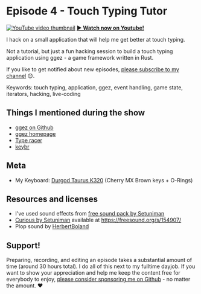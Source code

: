 # Episode 4 - Touch Typing Tutor

[![YouTube video thumbnail](./thumb.jpg)](https://hello-rust.show/4/)
**[&#x25b6; Watch now on Youtube!](https://youtu.be/S0Vubd-C5-o)**

I hack on a small application that will help me get better at touch typing.

Not a tutorial, but just a fun hacking session to build a touch typing application using ggez - a game framework written in Rust.



If you like to get notified about new episodes, [please subscribe to my channel](https://www.youtube.com/hellorust) 😊.

Keywords: touch typing, application, ggez, event handling, game state, iterators, hacking, live-coding

## Things I mentioned during the show

* [ggez on Github](https://github.com/ggez/ggez)
* [ggez homepage](http://ggez.rs/)
* [Type racer](http://typeracer.com/)
* [keybr](http://keybr.com/)

## Meta

* My Keyboard: [Durgod Taurus K320](https://www.aliexpress.com/item/durgod-87-taurus-k320-mechanical-keyboard-using-cherry-mx-switches-pbt-doubleshot-keycaps-brown-blue-black/32845509908.html) (Cherry MX Brown keys + O-Rings)


## Resources and licenses

* I've used sound effects from [free sound pack by Setuniman](https://freesound.org/people/Setuniman/packs/8199/)
* [Curious by Setuniman](https://freesound.org/people/Setuniman/sounds/154907/) available at https://freesound.org/s/154907/
* Plop sound by [HerbertBoland](https://freesound.org/people/HerbertBoland/sounds/33369/)



## Support!

Preparing, recording, and editing an episode takes a substantial amount of time
(around 30 hours total). I do all of this next to my fulltime dayjob.
If you want to show your appreciation and help me keep the content free
for everybody to enjoy, [please consider sponsoring me on
Github](https://github.com/sponsors/mre/) - no matter the amount. ❤️